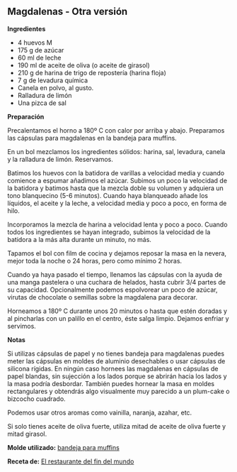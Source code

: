 ## Magdalenas - Otra versión

**Ingredientes**

- 4 huevos M
- 175 g de azúcar
- 60 ml de leche
- 190 ml de aceite de oliva (o aceite de girasol)
- 210 g de harina de trigo de repostería (harina floja)
- 7 g de levadura química
- Canela en polvo, al gusto. 
- Ralladura de limón
- Una pizca de sal

**Preparación**

Precalentamos el horno a 180º C con calor por arriba y abajo. Preparamos las cápsulas para magdalenas en la bandeja para muffins. 

En un bol mezclamos los ingredientes sólidos: harina, sal, levadura, canela y la ralladura de limón. Reservamos.

Batimos los huevos con la batidora de varillas a velocidad media y cuando comience a espumar añadimos el azúcar. Subimos un poco la velocidad de la batidora y batimos hasta que la mezcla doble su volumen y adquiera un tono blanquecino (5-6 minutos). Cuando haya blanqueado añade los líquidos, el aceite y la leche, a velocidad media y poco a poco, en forma de hilo.

Incorporamos la mezcla de harina a velocidad lenta y poco a poco. Cuando todos los ingredientes se hayan integrado, subimos la velocidad de la batidora a la más alta durante un minuto, no más.

Tapamos el bol con film de cocina y dejamos reposar la masa en la nevera, mejor toda la noche o 24 horas, pero como mínimo 2 horas.

Cuando ya haya pasado el tiempo, llenamos las cápsulas con la ayuda de una manga pastelera o una cuchara de helados, hasta cubrir 3/4 partes de su capacidad. Opcionalmente podemos espolvorear un poco de azúcar, virutas de chocolate o semillas sobre la magdalena para decorar.

Horneamos a 180º C durante unos 20 minutos o hasta que estén doradas y al pincharlas con un palillo en el centro, éste salga limpio. Dejamos enfriar y servimos.

**Notas**

Si utilizas cápsulas de papel y no tienes bandeja para magdalenas puedes meter las cápsulas en moldes de aluminio desechables o usar cápsulas de silicona rígidas. En ningún caso hornees las magdalenas en cápsulas de papel blandas, sin sujección a los lados porque se abrirán hacia los lados y la masa podría desbordar. También puedes hornear la masa en moldes rectangulares y obtendrás algo visualmente muy parecido a un plum-cake o bizcocho cuadrado.

Podemos usar otros aromas como vainilla, naranja, azahar, etc. 

Si solo tienes aceite de oliva fuerte, utiliza mitad de aceite de oliva fuerte y mitad girasol.

**Molde utilizado:** [bandeja para muffins](../../moldes-y-utensilios.md)

**Receta de:** [El restaurante del fin del mundo](http://restaurantefinmundo.blogspot.com/2014/05/las-magdalenas-de-toda-la-vida-de.html)

